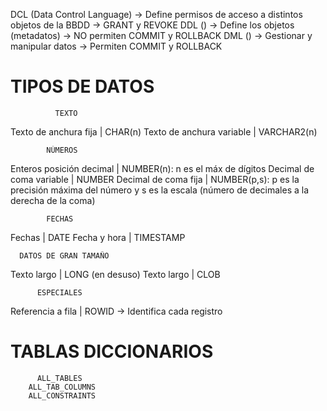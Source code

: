 DCL (Data Control Language) -> Define permisos de acceso a distintos objetos de la BBDD -> GRANT y REVOKE
DDL () -> Define los objetos (metadatos) -> NO permiten COMMIT y ROLLBACK
DML () -> Gestionar y manipular datos -> Permiten COMMIT y ROLLBACK

# TIPOS DE DATOS
              TEXTO
Texto de anchura fija | CHAR(n)
Texto de anchura variable | VARCHAR2(n)

            NÚMEROS
  Enteros posición decimal | NUMBER(n): n es el máx de dígitos
  Decimal de coma variable | NUMBER
  Decimal de coma fija | NUMBER(p,s): p es la precisión máxima del número y s es la escala (número de decimales a la derecha de la coma)

            FECHAS
Fechas | DATE
Fecha y hora | TIMESTAMP

      DATOS DE GRAN TAMAÑO
Texto largo | LONG (en desuso)
Texto largo | CLOB

          ESPECIALES
Referencia a fila | ROWID -> Identifica cada registro

# TABLAS DICCIONARIOS
          ALL_TABLES
        ALL_TAB_COLUMNS
        ALL_CONSTRAINTS
